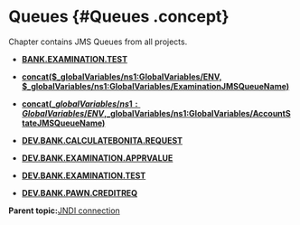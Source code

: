 # Queues {#Queues .concept}

Chapter contains JMS Queues from all projects.

-   **[BANK.EXAMINATION.TEST](../../../crossref/dest/msgs/dest_Id132.md)**  

-   **[concat\($\_globalVariables/ns1:GlobalVariables/ENV, $\_globalVariables/ns1:GlobalVariables/ExaminationJMSQueueName\)](../../../crossref/dest/msgs/dest_Id113.md)**  

-   **[concat\($\_globalVariables/ns1:GlobalVariables/ENV,$\_globalVariables/ns1:GlobalVariables/AccountStateJMSQueueName\)](../../../crossref/dest/msgs/dest_Id90.md)**  

-   **[DEV.BANK.CALCULATEBONITA.REQUEST](../../../crossref/dest/msgs/dest_Id89.md)**  

-   **[DEV.BANK.EXAMINATION.APPRVALUE](../../../crossref/dest/msgs/dest_Id118.md)**  

-   **[DEV.BANK.EXAMINATION.TEST](../../../crossref/dest/msgs/dest_Id110.md)**  

-   **[DEV.BANK.PAWN.CREDITREQ](../../../crossref/dest/msgs/dest_Id123.md)**  


**Parent topic:**[JNDI connection](../../../crossref/dest/msgs/Group_Id151.md)

